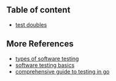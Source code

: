 ## Table of content

- [test doubles](./test_doubles/README.md)

## More References

- [types of software testing](https://www.atlassian.com/continuous-delivery/software-testing/types-of-software-testing)
- [software testing basics](https://www.geeksforgeeks.org/software-testing/software-testing-basics/)
- [comprehensive guide to testing in go](https://blog.jetbrains.com/go/2022/11/22/comprehensive-guide-to-testing-in-go)
